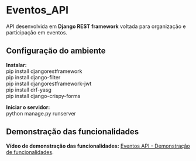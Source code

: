 # Eventos_API  
API desenvolvida em **Django REST framework** voltada para organização e participação em eventos.

## Configuração do ambiente  
**Instalar:**  
pip install djangorestframework  
pip install django-filter  
pip install djangorestframework-jwt  
pip install drf-yasg  
pip install django-crispy-forms

**Iniciar o servidor:**  
python manage.py runserver

## Demonstração das funcionalidades  
**Vídeo de demonstração das funcionalidades:** [Eventos API - Demonstração de funcionalidades](https://www.youtube.com/watch?v=uorMQ2r2MoE).

